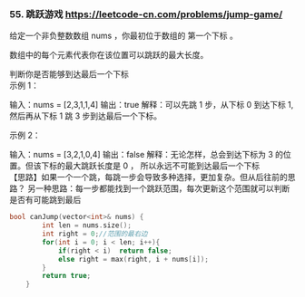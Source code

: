 ### 55. 跳跃游戏  https://leetcode-cn.com/problems/jump-game/

给定一个非负整数数组 nums ，你最初位于数组的 第一个下标 。

数组中的每个元素代表你在该位置可以跳跃的最大长度。

判断你是否能够到达最后一个下标  
示例 1：

输入：nums = [2,3,1,1,4]
输出：true
解释：可以先跳 1 步，从下标 0 到达下标 1, 然后再从下标 1 跳 3 步到达最后一个下标。

示例 2：

输入：nums = [3,2,1,0,4]
输出：false
解释：无论怎样，总会到达下标为 3 的位置。但该下标的最大跳跃长度是 0 ， 所以永远不可能到达最后一个下标  
【思路】如果一个一个跳，每跳一步会导致多种选择，更加复杂。但从后往前的思路？
另一种思路：每一步都能找到一个跳跃范围，每次更新这个范围就可以判断是否有可能跳到最后  
```c++
bool canJump(vector<int>& nums) {
        int len = nums.size();
        int right = 0;//范围的最右边
        for(int i = 0; i < len; i++){
            if(right < i)  return false;
            else right = max(right, i + nums[i]);
        }
        return true;
    }
```

